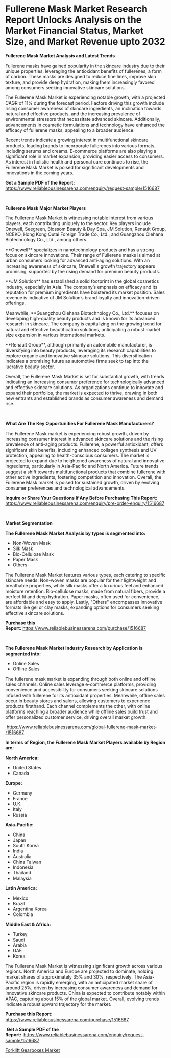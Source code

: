 <p><h1>Fullerene Mask Market Research Report Unlocks Analysis on the Market Financial Status, Market Size, and Market Revenue upto 2032</h1></p><p><strong>Fullerene Mask Market Analysis and Latest Trends</strong></p>
<p><p>Fullerene masks have gained popularity in the skincare industry due to their unique properties, leveraging the antioxidant benefits of fullerenes, a form of carbon. These masks are designed to reduce fine lines, improve skin texture, and provide deep hydration, making them increasingly favored among consumers seeking innovative skincare solutions. </p><p>The Fullerene Mask Market is experiencing notable growth, with a projected CAGR of 11% during the forecast period. Factors driving this growth include rising consumer awareness of skincare ingredients, an inclination towards natural and effective products, and the increasing prevalence of environmental stressors that necessitate advanced skincare. Additionally, advancements in cosmetic formulations and technology have enhanced the efficacy of fullerene masks, appealing to a broader audience.</p><p>Recent trends indicate a growing interest in multifunctional skincare products, leading brands to incorporate fullerenes into various formats, including serums and creams. E-commerce platforms are also playing a significant role in market expansion, providing easier access to consumers. As interest in holistic health and personal care continues to rise, the Fullerene Mask Market is poised for significant developments and innovations in the coming years.</p></p>
<p><strong>Get a Sample PDF of the Report:&nbsp;</strong> <a href="https://www.reliablebusinessarena.com/enquiry/request-sample/1516687?utm_campaign=3041&utm_medium=2&utm_source=Github&utm_content=ia&utm_term=30032025&utm_id=fullerene-mask">https://www.reliablebusinessarena.com/enquiry/request-sample/1516687</a></p>
<p>&nbsp;</p>
<p><strong>Fullerene Mask Major Market Players</strong></p>
<p><p>The Fullerene Mask Market is witnessing notable interest from various players, each contributing uniquely to the sector. Key players include Onewell, Seegreen, Blossom Beauty & Day Spa, JM Solution, Renault Group, NCEKO, Hong Kong Outai Foreign Trade Co., Ltd., and Guangzhou Olehana Biotechnology Co., Ltd., among others.</p><p>**Onewell** specializes in nanotechnology products and has a strong focus on skincare innovations. Their range of Fullerene masks is aimed at urban consumers looking for advanced anti-aging solutions. With an increasing awareness of skincare, Onewell's growth trajectory appears promising, supported by the rising demand for premium beauty products.</p><p>**JM Solution** has established a solid footprint in the global cosmetics industry, especially in Asia. The company’s emphasis on efficacy and its reputation for premium ingredients have bolstered its market position. Sales revenue is indicative of JM Solution’s brand loyalty and innovation-driven offerings.</p><p>Meanwhile, **Guangzhou Olehana Biotechnology Co., Ltd.** focuses on developing high-quality beauty products and is known for its advanced research in skincare. The company is capitalizing on the growing trend for natural and effective beautification solutions, anticipating a robust market size expansion in various international markets.</p><p>**Renault Group**, although primarily an automobile manufacturer, is diversifying into beauty products, leveraging its research capabilities to explore organic and innovative skincare solutions. This diversification indicates a promising future as automotive firms seek to tap into the lucrative beauty sector.</p><p>Overall, the Fullerene Mask Market is set for substantial growth, with trends indicating an increasing consumer preference for technologically advanced and effective skincare solutions. As organizations continue to innovate and expand their portfolios, the market is expected to thrive, drawing in both new entrants and established brands as consumer awareness and demand rise.</p></p>
<p>&nbsp;</p>
<p><strong>What Are The Key Opportunities For Fullerene Mask Manufacturers?</strong></p>
<p><p>The Fullerene Mask market is experiencing robust growth, driven by increasing consumer interest in advanced skincare solutions and the rising prevalence of anti-aging products. Fullerene, a powerful antioxidant, offers significant skin benefits, including enhanced collagen synthesis and UV protection, appealing to health-conscious consumers. The market is projected to expand due to heightened awareness of natural and innovative ingredients, particularly in Asia-Pacific and North America. Future trends suggest a shift towards multifunctional products that combine fullerene with other active ingredients, fostering competition and innovation. Overall, the Fullerene Mask market is poised for sustained growth, driven by evolving consumer preferences and technological advancements.</p></p>
<p><strong>Inquire or Share Your Questions If Any Before Purchasing This Report:</strong> <a href="https://www.reliablebusinessarena.com/enquiry/pre-order-enquiry/1516687?utm_campaign=3041&utm_medium=2&utm_source=Github&utm_content=ia&utm_term=30032025&utm_id=fullerene-mask">https://www.reliablebusinessarena.com/enquiry/pre-order-enquiry/1516687</a></p>
<p>&nbsp;</p>
<p><strong>Market Segmentation</strong></p>
<p><strong>The Fullerene Mask Market Analysis by types is segmented into:</strong></p>
<p><ul><li>Non-Woven Mask</li><li>Silk Mask</li><li>Bio-Cellulose Mask</li><li>Paper Mask</li><li>Others</li></ul></p>
<p><p>The Fullerene Mask Market features various types, each catering to specific skincare needs. Non-woven masks are popular for their lightweight and breathable properties, while silk masks offer a luxurious feel and enhanced moisture retention. Bio-cellulose masks, made from natural fibers, provide a perfect fit and deep hydration. Paper masks, often used for convenience, are affordable and easy to apply. Lastly, "Others" encompasses innovative formats like gel or clay masks, expanding options for consumers seeking effective skincare solutions.</p></p>
<p><strong>Purchase this Report:&nbsp;</strong><a href="https://www.reliablebusinessarena.com/purchase/1516687?utm_campaign=3041&utm_medium=2&utm_source=Github&utm_content=ia&utm_term=30032025&utm_id=fullerene-mask">https://www.reliablebusinessarena.com/purchase/1516687</a></p>
<p>&nbsp;</p>
<p><strong>The Fullerene Mask Market Industry Research by Application is segmented into:</strong></p>
<p><ul><li>Online Sales</li><li>Offline Sales</li></ul></p>
<p><p>The fullerene mask market is expanding through both online and offline sales channels. Online sales leverage e-commerce platforms, providing convenience and accessibility for consumers seeking skincare solutions infused with fullerene for its antioxidant properties. Meanwhile, offline sales occur in beauty stores and salons, allowing customers to experience products firsthand. Each channel complements the other, with online platforms reaching a broader audience while offline sales build trust and offer personalized customer service, driving overall market growth.</p></p>
<p><a href="https://www.reliablebusinessarena.com/global-fullerene-mask-market-r1516687?utm_campaign=3041&utm_medium=2&utm_source=Github&utm_content=ia&utm_term=30032025&utm_id=fullerene-mask">&nbsp;https://www.reliablebusinessarena.com/global-fullerene-mask-market-r1516687</a></p>
<p><strong>In terms of Region, the Fullerene Mask Market Players available by Region are:</strong></p>
<p>
    <p> <strong> North America: </strong>
        <ul>
            <li>United States</li>
            <li>Canada</li>
        </ul>
        </p> 
    <p> <strong> Europe: </strong>
        <ul>
            <li>Germany</li>
            <li>France</li>
            <li>U.K.</li>
            <li>Italy</li>
            <li>Russia</li>
        </ul>
        </p> 
    <p> <strong> Asia-Pacific: </strong>
        <ul>
            <li>China</li>
            <li>Japan</li>
            <li>South Korea</li>
            <li>India</li>
            <li>Australia</li>
            <li>China Taiwan</li>
            <li>Indonesia</li>
            <li>Thailand</li>
            <li>Malaysia</li>
        </ul>
        </p> 
    <p> <strong> Latin America: </strong>
        <ul>
            <li>Mexico</li>
            <li>Brazil</li>
            <li>Argentina Korea</li>
            <li>Colombia</li>
        </ul>
        </p> 
    <p> <strong> Middle East & Africa: </strong>
        <ul>
            <li>Turkey</li>
            <li>Saudi</li>
            <li>Arabia</li>
            <li>UAE</li>
            <li>Korea</li>
        </ul>
    </p>
    </p>
<p><p>The Fullerene Mask Market is witnessing significant growth across various regions. North America and Europe are projected to dominate, holding market shares of approximately 35% and 30%, respectively. The Asia-Pacific region is rapidly emerging, with an anticipated market share of around 25%, driven by increasing consumer awareness and demand for innovative skincare products. China is expected to contribute notably within APAC, capturing about 15% of the global market. Overall, evolving trends indicate a robust upward trajectory for the market.</p></p>
<p><strong>Purchase this Report: </strong><a href="https://www.reliablebusinessarena.com/purchase/1516687?utm_campaign=3041&utm_medium=2&utm_source=Github&utm_content=ia&utm_term=30032025&utm_id=fullerene-mask">https://www.reliablebusinessarena.com/purchase/1516687</a></p>
<p>&nbsp;<strong>Get a Sample PDF of the Report:&nbsp;&nbsp;</strong><a href="https://www.reliablebusinessarena.com/enquiry/request-sample/1516687?utm_campaign=3041&utm_medium=2&utm_source=Github&utm_content=ia&utm_term=30032025&utm_id=fullerene-mask">https://www.reliablebusinessarena.com/enquiry/request-sample/1516687</a></p>
<p><strong></strong></p>
<p><p><a href="https://github.com/rianttegang/Market-Research-Report-List-1/blob/main/forklift-gearboxes-market.md?utm_campaign=3041&utm_medium=2&utm_source=Github&utm_content=ia&utm_term=30032025&utm_id=fullerene-mask">Forklift Gearboxes Market</a></p></p>